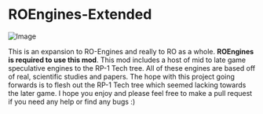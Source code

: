 # ROEngines-Extended

![Image](https://i.imgur.com/N39nSOh.jpg?1)

This is an expansion to RO-Engines and really to RO as a whole. **ROEngines is required to use this mod**. This mod includes a host of mid to late game speculative engines to the RP-1 Tech tree. All of these engines are based off of real, scientific studies and papers. The hope with this project going forwards is to flesh out the RP-1 Tech tree which seemed lacking towards the later game. I hope you enjoy and please feel free to make a pull request if you need any help or find any bugs :)
